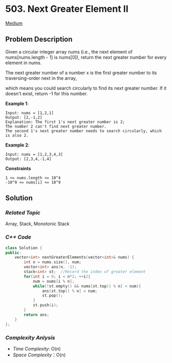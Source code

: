 # 503. Next Greater Element II
[Medium](https://leetcode.com/problems/next-greater-element-ii/description/)


## Problem Description

Given a circular integer array nums (i.e., the next element of nums[nums.length - 1] is nums[0]), return the next greater number for every element in nums.

The next greater number of a number x is the first greater number to its traversing-order next in the array, 

which means you could search circularly to find its next greater number. If it doesn't exist, return -1 for this number.

**Example 1**:
```
Input: nums = [1,2,1]
Output: [2,-1,2]
Explanation: The first 1's next greater number is 2; 
The number 2 can't find next greater number. 
The second 1's next greater number needs to search circularly, which is also 2.
```
**Example 2**:
```
Input: nums = [1,2,3,4,3]
Output: [2,3,4,-1,4]
```

**Constraints**
```
1 <= nums.length <= 10^4
-10^9 <= nums[i] <= 10^9
```

## Solution

### _Related Topic_
   Array, Stack, Monotonic Stack

### _C++ Code_
```cpp
class Solution {
public:
    vector<int> nextGreaterElements(vector<int>& nums) {
        int n = nums.size(), num;
        vector<int> ans(n, -1);
        stack<int> st;  //Record the index of greater element
        for(int i = 0; i < n*2; ++i){
            num = nums[i % n];
            while(!st.empty() && nums[st.top() % n] < num){
                ans[st.top() % n] = num;
                st.pop();
            }
            st.push(i);
        }
        return ans;
    }
};
```

### _Complexity Anlysis_
- _Time Complexity_: O(n)
- _Space Complexity_：O(n)
